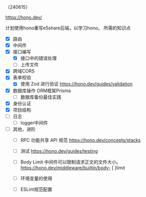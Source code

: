 （240615）

https://hono.dev/

计划使用hono重写e5share后端，以学习hono。
所需的知识点
- [x] 路由
- [x] 中间件
- [x] 接口编写
	- [x] 接口中的错误处理
	- [ ] 上传文件
- [x] 跨域CORS
- [x] 表单校验
	- [x] 使用 Zod 进行验证 https://hono.dev/guides/validation
- [x] 数据库操作 ORM框架Prisma
	- [ ] 数据库备份最佳实践
- [x] 身份认证
- [x] 项目结构
- [ ] 日志
	- [ ] logger中间件
- [ ] 其他，进阶
	- [ ] RPC 功能共享 API 规范 https://hono.dev/concepts/stacks
	- [ ] 测试 https://hono.dev/guides/testing
	- [ ] Body Limit 中间件可以限制请求正文的文件大小。 https://hono.dev/middleware/builtin/body- [ ]limit
	- [ ] 环境变量的使用
	- [ ] ESLint规范配置

